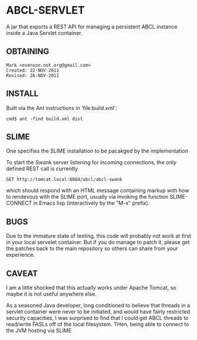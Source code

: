 # ABCL-SERVLET

A jar that exports a REST API for managing a persistent ABCL instance
inside a Java Servlet container.

## OBTAINING

    Mark <evenson.not.org@gmail.com>
    Created: 22-NOV-2011
    Revised: 26-NOV-2011

##  INSTALL

Built via the Ant instructions in 'file:build.xml':

    cmd$ ant -find build.xml dist

##  SLIME

One specifies the SLIME installation to be pacakged by the
implementation 

To start the Swank server listening for incoming connections, the only
defined REST call is currently
  
    GET http://tomcat.local:8084/abcl/abcl-swank
    
which should respond with an HTML message containing markup with how
to rendevous with the SLIME port, usually via invoking the function
SLIME-CONNECT in Emacs lisp (interactively by the "M-x" prefix).


## BUGS

Due to the immature state of testing, this code will probably not work
at first in your local servelet container.  But if you do manage to
patch it, please get the patches back to the main repository so others
can share from your experience.

## CAVEAT

I am a little shocked that this actually works under Apache Tomcat, so
maybe it is not useful anywhere else.

As a seasoned Java developer, long conditioned to believe that threads
in a servlet container were never to be initiated, and would have
fairly restricted security capacities, I was surprised to find that I
could get ABCL threads to read/write FASLs off of the local
filesystem.  THen, being able to connect to the JVM hosting via SLIME


    


